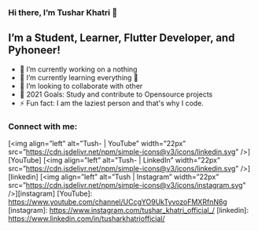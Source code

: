 ### Hi there, I’m Tushar Khatri 👋
## I’m a Student, Learner, Flutter Developer, and Pyhoneer!
- 🔭 I’m currently working on a nothing
- 🌱 I’m currently learning everything 🤣
- 👯 I’m looking to collaborate with other
- 🥅 2021 Goals: Study and contribute to Opensource projects
- ⚡ Fun fact: I am the laziest person and that's why I code.
### Connect with me:
[<img align=”left” alt=”Tush- | YouTube” width=”22px” src=”https://cdn.jsdelivr.net/npm/simple-icons@v3/icons/linkedin.svg" />][YouTube]
[<img align=”left” alt=”Tush- | LinkedIn” width=”22px” src=”https://cdn.jsdelivr.net/npm/simple-icons@v3/icons/linkedin.svg" />][linkedin]
[<img align=”left” alt=”Tush | Instagram” width=”22px” src=”https://cdn.jsdelivr.net/npm/simple-icons@v3/icons/instagram.svg" />][instagram]
[YouTube]: https://www.youtube.com/channel/UCcgYO9UkTyvozoFMXRfnN6g
[instagram]: https://www.instagram.com/tushar_khatri_official_/
[linkedin]: https://www.linkedin.com/in/tusharkhatriofficial/
